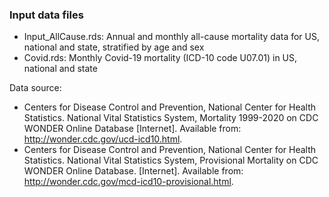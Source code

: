 ### Input data files
- Input_AllCause.rds: Annual and monthly all-cause mortality data for US, national and state, stratified by age and sex
- Covid.rds: Monthly Covid-19 mortality (ICD-10 code U07.01) in US, national and state

Data source:
- Centers for Disease Control and Prevention, National Center for Health Statistics. National Vital Statistics System, Mortality 1999-2020 on CDC WONDER Online Database [Internet]. Available from: http://wonder.cdc.gov/ucd-icd10.html.
- Centers for Disease Control and Prevention, National Center for Health Statistics. National Vital Statistics System, Provisional Mortality on CDC WONDER Online Database. [Internet]. Available from: http://wonder.cdc.gov/mcd-icd10-provisional.html.
